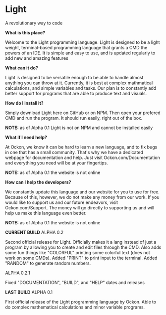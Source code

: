 # Light
A revolutionary way to code
 
    
    
**What is this place?**
    
    
Welcome to the Light programming language. Light is designed to be a light weight, terminal-based programming language that grants a CMD the powers of an IDE. It is simple and easy to use, and is updated regularly to add new and amazing features
    
    
**What can it do?**
    
    
Light is designed to be versatile enough to be able to handle almost anything you can throw at it. Currently, it is best at complex mathmatical calculations, and simple variables and tasks. Our plan is to constantly add better support for programs that are able to produce text and visuals.
        
        
**How do I install it?**
        
        
Simply download Light here on GitHub or on NPM. Then open your prefered CMD and run the program. It should run easily, right out of the box. 

**NOTE:** as of Alpha 0.1 Light is not on NPM and cannot be installed easily
    
        
**What if I need help?**
    
        
At Ockon, we know it can be hard to learn a new language, and to fix bugs in one that has a small community. That's why we have a dedicated webpage for documentation and help. Just visit Ockon.com/Documentation and everything you need will be at your fingertips.

**NOTE:** as of Alpha 0.1 the website is not online
    
        
**How can I help the developers?**
    
        
We constantly update this language and our website for you to use for free. Because of this, however, we do not make any money from our work. If you would like to support us and our future endeavors, visit Ockon.com/Support. The money will go directly to supporting us and will help us make this language even better.

**NOTE:** as of Alpha 0.1 the website is not online


**CURRENT BUILD**
ALPHA 0.2

Second official release for Light. Officially makes it a lang instead of just a program by allowing you to create and edit files through the CMD. Also adds some fun things like "COLORFUL" printing some colorful text (does not work on some CMDs). Added "PRINT" to print input to the terminal. Added "RANDOM" to generate random numbers.

ALPHA 0.2.1

Fixed "DOCUMENTATION", "BUILD", and "HELP" dates and releases

**LAST BUILD**
ALPHA 0.1

First official release of the Light programming language by Ockon. Able to do complex mathematical calculations and minor variable programs.
